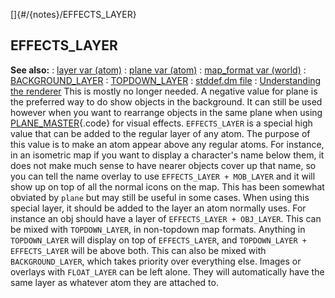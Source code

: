 []{#/{notes}/EFFECTS_LAYER}
  ## EFFECTS_LAYER
  **See also:**
  :   [layer var (atom)](ref/atom/var/layer)
  :   [plane var (atom)](ref/atom/var/plane)
  :   [map_format var (world)](ref/world/var/map_format)
  :   [BACKGROUND_LAYER](ref/%7Bnotes%7D/BACKGROUND_LAYER)
  :   [TOPDOWN_LAYER](ref/%7Bnotes%7D/TOPDOWN_LAYER)
  :   [stddef.dm file](ref/%7B%7Bappendix%7D%7D/stddef%2edm)
  :   [Understanding the renderer](ref/%7Bnotes%7D/renderer)
  This is mostly no longer needed. A negative value for plane is the
  preferred way to do show objects in the background. It can still be used
  however when you want to rearrange objects in the same plane when using
  [PLANE_MASTER](ref/atom/var/appearance_flags){.code} for visual effects.
  `EFFECTS_LAYER` is a special high value that can be added to the regular
  layer of any atom.
  The purpose of this value is to make an atom appear above any regular
  atoms. For instance, in an isometric map if you want to display a
  character\'s name below them, it does not make much sense to have nearer
  objects cover up that name, so you can tell the name overlay to use
  `EFFECTS_LAYER + MOB_LAYER` and it will show up on top of all the normal
  icons on the map. This has been somewhat obviated by `plane` but may
  still be useful in some cases.
  When using this special layer, it should be added to the layer an atom
  normally uses. For instance an obj should have a layer of
  `EFFECTS_LAYER + OBJ_LAYER`.
  This can be mixed with `TOPDOWN_LAYER`, in non-topdown map formats.
  Anything in `TOPDOWN_LAYER` will display on top of `EFFECTS_LAYER`, and
  `TOPDOWN_LAYER + EFFECTS_LAYER` will be above both.
  This can also be mixed with `BACKGROUND_LAYER`, which takes priority
  over everything else.
  Images or overlays with `FLOAT_LAYER` can be left alone. They will
  automatically have the same layer as whatever atom they are attached to.
